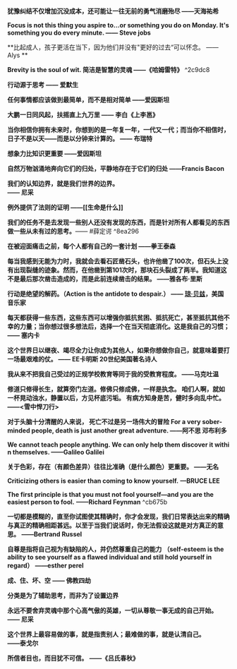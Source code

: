 **犹豫纠结不仅增加沉没成本，还可能让一往无前的勇气消磨殆尽 
——天海祐希**

**Focus is not this thing you aspire to…or something you do on Monday. It's something you do every minute.
—— Steve jobs**

**比起成人，孩子更活在当下，因为他们并没有"更好的过去“可以怀念。
—— Alys **

**Brevity is the soul of wit. 简洁是智慧的灵魂
——《哈姆雷特》** ^2c9dc8

**行动源于思考
—— 爱默生**

**任何事情都应该做到最简单，而不是相对简单
——爱因斯坦**

**大鹏一日同风起，扶摇直上九万里
—— 李白《上李邕》**


**当你相信你拥有未来时，你想到的是一年复一年，一代又一代；而当你不相信时，日子不是以天——而是以分钟来计算的。
—— 布瑞特**

**想象力比知识更重要
——爱因斯坦**


**自然万物汹涌地奔向它们的归处，平静地存在于它们的归处
——Francis Bacon**

**我们的认知边界，就是我们世界的边界。  
—— 尼采** ​

**例外提供了法则的证明
——[[生命是什么]]**


**我们的任务不是去发现一些别人还没有发现的东西，而是针对所有人都看见的东西做一些从未有过的思考。**—— #薛定谔 ^8ea296


**在被迎面痛击之前，每个人都有自己的一套计划
——拳王泰森**


**每当我感到无能为力时，我就会去看石匠凿石头，也许他凿了100次，但石头上没有出现裂缝的迹象。然而，在他凿到第101次时，那块石头裂成了两半。我知道这不是最后那次凿击造成的，而是此前连续凿击的结果。
——雅各布·里斯**

**行动是绝望的解药。（Action is the antidote to despair.）
—— [琼·贝兹](https://www.brainyquote.com/quotes/joan_baez_132657)，美国音乐家**


**每天都获得一些东西，这些东西可以增强你抵抗贫困、抵抗死亡，甚至抵抗其他不幸的力量；当你想过很多想法后，选择一个在当天彻底消化。这是我自己的习惯；
—— 塞内卡**



**这个世界日以继夜、竭尽全力让你成为其他人，如果你想做你自己，就意味着要打一场最艰难的仗。
—— EE卡明斯 20世纪美国著名诗人**



**我从来不把我自己受过的正规学校教育等同于我的受教育程度。
——马克吐温**


**修道只修得长生，就算旁门左道。修佛只修成佛，一样是执念。
咱们人啊，就如一杯晃动浊水，静置以后，方见杯底污垢。
有病方知身是苦，健时多向乱中忙。
——<雪中悍刀行>**



**对于头脑十分清醒的人来说， 死亡不过是另一场伟大的冒险
For a very sober-minded people, death is just another great adventure.
——阿不思 邓布利多**


**We cannot teach people anything. We can only help them discover it within themselves.
——Galileo Galilei**



**关于色彩，存在（有颜色差异）往往比准确（是什么颜色）更重要。
——无名**

**Criticizing others is easier than coming to know yourself.**
**—BRUCE LEE**


**The first principle is that you must not fool yourself—and you are the easiest person to fool.**
**——Richard Feynman** ^cb675b


**一切都是模糊的，直至你试图使其精确时，你才会发现，我们日常表达出来的精确与真正的精确相距甚远。以至于当我们说话时，你无法假设这就是对方真正的意思。**
**——Bertrand Russel**


**自尊是指将自己视为有缺陷的人，并仍然尊重自己的能力**
**（self-esteem is the ability to see yourself as a flawed individual and still hold yourself in regard）** 
**——esther perel**


**成、住、坏、空** 
**—— 佛教四劫**


**分类是为了辅助思考，而非为了设置边界** 

**永远不要舍弃灵魂中那个心高气傲的英雄，一切从尊敬一事无成的自己开始。**  
**—— 尼采 ​**


**这个世界上最容易做的事，就是指责别人；最难做的事，就是认清自己。**  
**——泰戈尔 ​**



**所信者目也，而目犹不可信。**
**——《吕氏春秋》**

